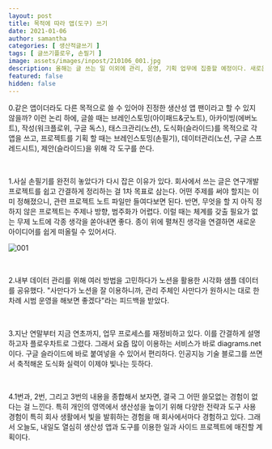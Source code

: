```yaml
---
layout: post
title: 목적에 따라 앱(도구) 쓰기
date: 2021-01-06
author: samantha
categories: [ 생산적글쓰기 ]
tags: [ 글쓰기플로우, 손필기 ]
image: assets/images/inpost/210106_001.jpg
description: 올해는 글 쓰는 일 이외에 관리, 운영, 기획 업무에 집중할 예정이다. 새로운 업무에 대하 프로세스를 짜고 있는데, 이거 왠 걸. 지금까지 쌓아온 생산성 앱 사용 노하우를 10000% 사용하고 있잖아?
featured: false
hidden: false
---
```

0.같은 앱이더라도 다른 목적으로 쓸 수 있어야 진정한 생산성 앱 팬이라고 할 수 있지 않을까? 이런 논리 하에, 글쓸 때는 브레인스토밍(아이패드&굿노트), 아카이빙(에버노트), 작성(워크플로위, 구글 독스), 태스크관리(노션), 도식화(슬라이드)를 목적으로 각 앱을 쓰고, 프로젝트를 기획 할 때는 브레인스토밍(손필기), 데이터관리(노션, 구글 스프레드시트), 제안(슬라이드)을 위해 각 도구를 쓴다.

<br/>

1.사실 손필기를 완전히 놓았다가 다시 잡은 이유가 있다. 회사에서 쓰는 글은 연구개발 프로젝트를 쉽고 간결하게 정리하는 걸 1차 목표로 삼는다. 어떤 주제를 써야 할지는 이미 정해졌으니, 관련 프로젝트 노트 파일만 들여다보면 된다. 반면, 무엇을 할 지 아직 정하지 않은 프로젝트는 주제나 방향, 범주화가 어렵다. 이럴 때는 체계를 갖출 필요가 없는 무제 노트에 각종 생각을 쏟아내면 좋다. 종이 위에 펼쳐진 생각을 연결하면 새로운 아이디어를 쉽게 떠올릴 수 있어서다.

![001](https://github.com/samantha-writer/samantha-writer.github.io/blob/master/assets/images/inpost/210106_001.jpg?raw=true)

<br/>

2.내부 데이터 관리를 위해 여러 방법을 고민하다가 노션을 활용한 시각화 샘플 데이터를 공유했다. "사만다가 노션을 잘 이용하니까, 관리 주체인 사만다가 원하시는 대로 한 차례 시범 운영을 해보면 좋겠다"라는 피드백을 받았다.

<br/>

3.지난 연말부터 지금 연초까지, 업무 프로세스를 재정비하고 있다. 이를 간결하게 설명하고자 플로우차트로 그렸다. 그래서 요즘 많이 이용하는 서비스가 바로 diagrams.net이다. 구글 슬라이드에 바로 붙여넣을 수 있어서 편리하다. 인공지능 기술 블로그를 쓰면서 축적해온 도식화 실력이 이제야 빛나는 듯하다.

<br/>

4.1번과, 2번, 그리고 3번의 내용을 종합해서 보자면, 결국 그 어떤 쓸모없는 경험이 없다는 걸 느낀다. 특히 개인의 영역에서 생산성을 높이기 위해 다양한 전략과 도구 사용 경험이 특히 회사 생활에서 빛을 발휘하는 경험을 매 회사에서마다 경험하고 있다. 그래서 오늘도, 내일도 열심히 생산성 앱과 도구를 이용한 일과 사이드 프로젝트에 매진할 계획이다.

